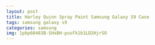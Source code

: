 ```yaml
---
layout: post
title: Harley Quinn Spray Paint Samsung Galaxy S9 Case
tags: samsung galaxy s9
categories: samsung
img: 1pbp60463B-SHxBH-pusFk1b1LD2HjrSO
---
```

